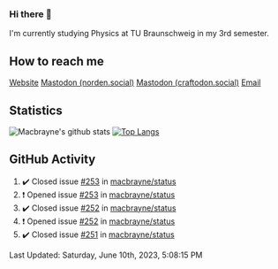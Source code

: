 ### Hi there 👋
I'm currently studying Physics at TU Braunschweig in my 3rd semester.

## How to reach me
[Website](https://florentin-schleuss.de)
<a rel="me" href="https://norden.social/@florentin">Mastodon (norden.social)</a>
<a rel="me" href="https://craftodon.social/@frodolon">Mastodon (craftodon.social)</a>
[Email](mailto:hello@macbrayne.de)

## Statistics
![Macbrayne's github stats](https://github-readme-stats.vercel.app/api?username=macbrayne&count_private=true&show_icons=true&hide_rank=true&custom_title=macbrayne's%20GitHub%20Stats)
[![Top Langs](https://github-readme-stats.vercel.app/api/top-langs/?username=macbrayne&exclude_repo=liftron&layout=compact)](https://github.com/anuraghazra/github-readme-stats)
## GitHub Activity

<!--RECENT_ACTIVITY:start-->
1. ✔️ Closed issue [#253](https://github.com/macbrayne/status/issues/253) in [macbrayne/status](https://github.com/macbrayne/status)
2. ❗️ Opened issue [#253](https://github.com/macbrayne/status/issues/253) in [macbrayne/status](https://github.com/macbrayne/status)
3. ✔️ Closed issue [#252](https://github.com/macbrayne/status/issues/252) in [macbrayne/status](https://github.com/macbrayne/status)
4. ❗️ Opened issue [#252](https://github.com/macbrayne/status/issues/252) in [macbrayne/status](https://github.com/macbrayne/status)
5. ✔️ Closed issue [#251](https://github.com/macbrayne/status/issues/251) in [macbrayne/status](https://github.com/macbrayne/status)
<!--RECENT_ACTIVITY:end-->

<!--RECENT_ACTIVITY:last_update-->
Last Updated: Saturday, June 10th, 2023, 5:08:15 PM
<!--RECENT_ACTIVITY:last_update_end-->


<!--
**macbrayne/macbrayne** is a ✨ _special_ ✨ repository because its `README.md` (this file) appears on your GitHub profile.

Here are some ideas to get you started:

- 🔭 I’m currently working on ...
- 🌱 I’m currently learning ...
- 👯 I’m looking to collaborate on ...
- 🤔 I’m looking for help with ...
- 💬 Ask me about ...
- 📫 How to reach me: ...
- 😄 Pronouns: ...
- ⚡ Fun fact: ...
-->
